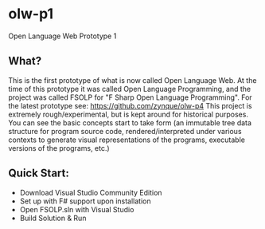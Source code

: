 # olw-p1
Open Language Web Prototype 1

## What?
This is the first prototype of what is now called Open Language Web.
At the time of this prototype it was called Open Language Programming, and the project was called FSOLP for "F Sharp Open Language Programming".
For the latest prototype see: https://github.com/zynque/olw-p4
This project is extremely rough/experimental, but is kept around for historical purposes. You can see the basic concepts start to take form (an immutable tree data structure for program source code, rendered/interpreted under various contexts to generate visual representations of the programs, executable versions of the programs, etc.)

## Quick Start:
* Download Visual Studio Community Edition
* Set up with F# support upon installation
* Open FSOLP.sln with Visual Studio
* Build Solution & Run